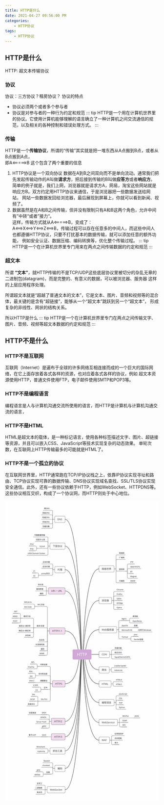 ```yaml
---
title: HTTP是什么
date: 2021-04-27 09:56:00 PM
categories:
    - HTTP协议
tags:
    - HTTP协议
---
```

## HTTP是什么
HTTP: 超文本传输协议
### 协议
协议：三方协议？租房协议？ 协议的特点
- 协议必须两个或者多个参与者
- 协议是对参与者的一种行为约定和规范
::: tip
HTTP是一个用在计算机世界里的协议。它使用计算机能够理解的语言确立了一种计算机之间交流通信的规范，以及相关的各种控制和错误处理方式。
:::
### 传输
HTTP是一个**传输协议**，所谓的“传输”其实就是把一堆东西从A点搬到B点，或者从B点搬到A点，  
即A<=====>B
这个包含了两个重要的信息
1. HTTP协议是一个双向协议
数据在A到B之间双向而不是单向流动。通常我们把先发起传输动作的A叫做**请求方**，把后接到传输的B叫做**应答方**或者**响应方**。  
简单的例子就是，我们上网，浏览器就是请求方A，网易，淘宝这些网站就是响应方B。双方约定用HTTP协议来通信，于是浏览器把一些数据发送给网站，
网站一些数据发回给浏览器，最后展现到屏幕上，你就可以看到新闻、视频了。
2. 数据虽然是在A和B之间传输，但并没有限制只有A和B这两个角色，允许中间有”中转“或者”接力“。  
这样，传输方式就从A<=====>B，变成了：  
A<==>X<==>Y<==>Z<==>B，传输过程可以存在任意多的中间人，而这些中间人也都遵循HTTP协议，只要不打扰基本的数据传输，就可以添加任意的额外功能，
例如安全认证、数据压缩、编码转换等，优化整个传输过程。
::: tip
HTTP是一个在计算机世界里专门用来在两点之间传输数据的约定和规范
:::
### 超文本
所谓 **“文本”**，就HTTP传输的不是TCP/UDP这些底层协议里被切分的杂乱无章的二进制包(datagram)，而是完整的、有意义的数据，可以被浏览器、服务器
这样的上层应用程序处理。  

所谓超文本就是“超越了普通文本的文本”，它是文本、图片、音频和视频等的混合体，最关键的是含有“超链接”，能够从一个“超文本”跳跃到另一个“超文本”，
形成复杂的非线性、网状的结构关系。

所以HTTP是什么
::: tip
HTTP是一个在计算机世界里专门在两点之间传输文字、图片、音频、视频等超文本数据的约定和规范
:::
## HTTP不是什么
### HTTP不是互联网
互联网（Internet）是遍布于全球的许多网络互相连接而成的一个巨大的国际网络，在它上面存放着各式各样的资源，也对应着各式各样的协议，例如
超文本资源使用HTTP，普通文件使用FTP，电子邮件使用SMTP和POP3等。

### HTTP不是编程语言
编程语言是人与计算机沟通交流所使用的语言，而HTTP是计算机与计算机沟通交流的语言，

### HTTP不是HTML
HTML是超文本的载体，是一种标记语言，使用各种标签描述文字、图片、超链接等资源，并且可以嵌入CSS、JavaScript等技术实现复杂的动态效果。
单轮次数，在互联网上HTTP传输最多的可能就是HTML了。

### HTTP不是一个孤立的协议
在互联网世界里，HTTP通常跑在TCP/IP协议栈之上，依靠IP协议实现寻址和路由、TCP协议实现可靠的数据传输、DNS协议实现域名查找、SSL/TLS协议实现
安全通信。此外，还有一些协议依赖于HTTP，例如WebSocket、HTTPDNS等。这些协议相互交织，构成了一个协议网，而HTTP则处于中心地位。

![An image](/img/HTTP-01.png)
